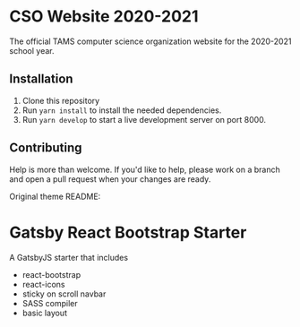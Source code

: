 # CSO Website 2020-2021

The official TAMS computer science organization website for the 2020-2021 school year.

## Installation

1. Clone this repository
2. Run `yarn install` to install the needed dependencies.
3. Run `yarn develop` to start a live development server on port 8000.

## Contributing

Help is more than welcome. If you'd like to help, please work on a branch and open a pull request when your changes are ready. 


Original theme README:

# Gatsby React Bootstrap Starter

A GatsbyJS starter that includes

- react-bootstrap
- react-icons
- sticky on scroll navbar
- SASS compiler
- basic layout
